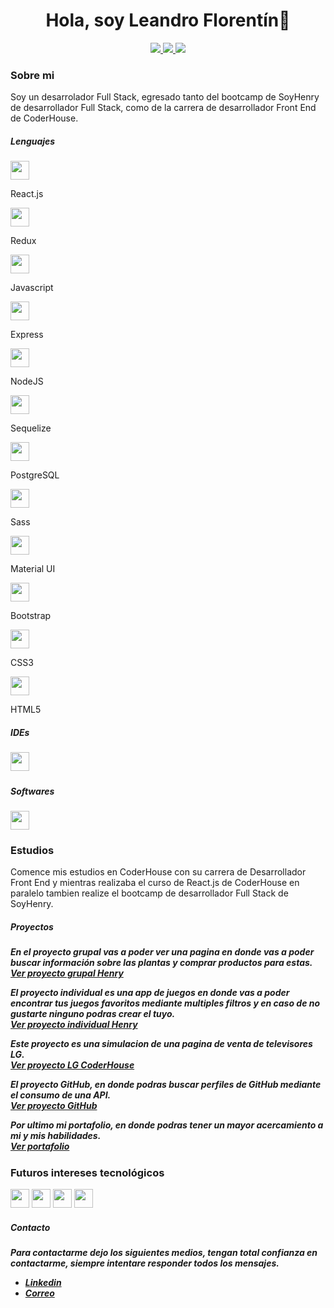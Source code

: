 <div id="header" align="center">
    <h1>Hola, soy Leandro Florentín👋</h1>
</div>
<p align="center">
<a href="https://www.linkedin.com/in/leandro-florentin/"><img src="https://img.shields.io/badge/LinkedIn-0077B5?style=for-the-badge&logo=linkedin&logoColor=white"/> </a>
<a href="https://www.codewars.com/users/Leandro5622"><img src="https://img.shields.io/badge/-CodeWars-121216?style=for-the-badge&logo=CodeWars&logoColor=red"/> </a>
<a href="mailto:leandro.florentin@hotmail.com"><img src="https://img.shields.io/badge/Gmail-D14836?style=for-the-badge&logo=gmail&logoColor=white"/> </a>
</p>
<div>
    <h3>Sobre mi</h3>
        <p>Soy un desarrolador Full Stack, egresado tanto del bootcamp de SoyHenry de desarrollador Full Stack, como de la carrera de desarrollador Front End de CoderHouse.</p>
</div>
<div>
    <h5>Lenguajes</h5>
    <a>
        <img src="https://cdn-icons-png.flaticon.com/128/875/875209.png" width="30px" height="30px"/>
        <p>React.js</p>
    </a>
    <a>
        <img src="https://cdn.icon-icons.com/icons2/2415/PNG/128/redux_original_logo_icon_146365.png" width="30px" height="30px"/>
        <p>Redux</p>
    </a>
    <a>
        <img src="https://cdn-icons-png.flaticon.com/512/5968/5968292.png" width="30px" height="30px"/>
        <p>Javascript</p>
    </a>
    <a>
        <img src="https://firebasestorage.googleapis.com/v0/b/pagina-lg-simulacion.appspot.com/o/Rexpress.png?alt=media&token=00cc6209-b5a6-4060-a6f1-a90432098fbe" width="30px" height="30px"/>
        <p>Express</p>
    </a>
    <a>
        <img src="https://cdn-icons-png.flaticon.com/128/919/919825.png" width="30px" height="30px"/>
        <p>NodeJS</p>
    </a>
    <a>
        <img src="https://cdn.icon-icons.com/icons2/2415/PNG/128/sequelize_original_logo_icon_146348.png" width="30px" height="30px"/>
        <p>Sequelize</p>
    </a>
    <a>
        <img src="https://cdn.icon-icons.com/icons2/2415/PNG/128/postgresql_plain_wordmark_logo_icon_146390.png" width="30px" height="30px"/>
        <p>PostgreSQL</p>
    </a>
    <a>
        <img src="https://cdn-icons-png.flaticon.com/128/5968/5968358.png" width="30px" height="30px" />
        <p>Sass</p>
    </a>
    <a>
    <img src="https://firebasestorage.googleapis.com/v0/b/pagina-lg-simulacion.appspot.com/o/maaterial.png?alt=media&token=5cdd4db1-808a-4943-b933-fc391f84a608" width="30px" height="30px"/>
        <p>Material UI</p>
    </a>
    <a>
        <img src="https://cdn-icons-png.flaticon.com/128/5968/5968672.png" width="30px" height="30px"/>
        <p>Bootstrap</p>
    </a>
    <a>
        <img src="https://cdn-icons-png.flaticon.com/512/732/732190.png" width="30px" height="30px"/>
        <p>CSS3</p>
    </a>
    <a>
        <img src="https://cdn-icons-png.flaticon.com/512/3128/3128323.png" width="30px" height="30px"/>
         <p>HTML5</p>
    </a>
</div>
<h5>IDEs<h5>
<img src="https://cdn-icons-png.flaticon.com/128/906/906324.png" width="30px" height="30px"/>
<h5>Softwares</h5>
<img src="https://cdn.icon-icons.com/icons2/2107/PNG/128/file_type_git_icon_130581.png" width="30px" height="30px"/>
    
<h3>Estudios</h3>
    <p>Comence mis estudios en CoderHouse con su carrera de Desarrollador Front End y mientras realizaba el curso de React.js de CoderHouse en paralelo tambien realize el bootcamp de desarrollador Full Stack de SoyHenry.</p>

<h5>Proyectos<h5>
 
   <label>En el proyecto grupal vas a poder ver una pagina en donde vas a poder buscar información sobre las plantas y comprar productos para estas.</label></br>
    <a href="https://plantango.vercel.app/">Ver proyecto grupal Henry</a></br>
    
   <label>El proyecto individual es una app de juegos en donde vas a poder encontrar tus juegos favoritos mediante multiples filtros y en caso de no gustarte ninguno   podras crear el tuyo.</label></br>
   <a href="https://juegosapp.vercel.app/">Ver proyecto individual Henry</a></br>
   
   <label>Este proyecto es una simulacion de una pagina de venta de televisores LG.</label></br>
   <a href="https://proyecto-lg-ce75.vercel.app/">Ver proyecto LG CoderHouse</a></br>
   
   <label>El proyecto GitHub, en donde podras buscar perfiles de GitHub mediante el consumo de una API.</label></br>
   <a href="https://github-proyect-ten.vercel.app/">Ver proyecto GitHub</a></br>
   
   <label>Por ultimo mi portafolio, en donde podras tener un mayor acercamiento a mi y mis habilidades.</label></br>
   <a href="https://portafolio-leandro-florentin.vercel.app/">Ver portafolio</a>


<h3>Futuros intereses tecnológicos</h3>
<div>
    <img src="https://img.icons8.com/color/512/nestjs.png" width="30px" height="30px"/>
    <img src="https://cdn.icon-icons.com/icons2/2107/PNG/128/file_type_angular_icon_130754.png" width="30px" height="30px"/>
    <img src="https://cdn.icon-icons.com/icons2/2107/PNG/128/file_type_vue_icon_130078.png" width="30px" height="30px"/>
    <img src="https://cdn.icon-icons.com/icons2/2415/PNG/128/mongodb_original_wordmark_logo_icon_146425.png" width="30px" height="30px"/>
</div>

<h5>Contacto<h5>
<p>Para contactarme dejo los siguientes medios, tengan total confianza en contactarme, siempre intentare responder todos los mensajes.</p>

    
<ul>
   <li><a href="https://www.linkedin.com/in/leandro-florentin/">Linkedin</a></li>
   <li><a href="mailto:leandro.florentin@hotmail.com">Correo</a></li>
</ul>
